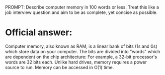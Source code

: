 PROMPT:
Describe computer memory in 100 words or less. Treat this like a job interview question and aim to be as complete, yet concise as possible.

# Official answer:
  Computer memory, also known as RAM, is a linear bank of bits (1s and 0s) which store data on your computer. The bits are divided into "words" which are dependent on the chip architecture: For example, a 32-bit processor's words are 32 bits each. Unlike hard drives, memory requires a power source to run. Memory can be accessed in O(1) time.
